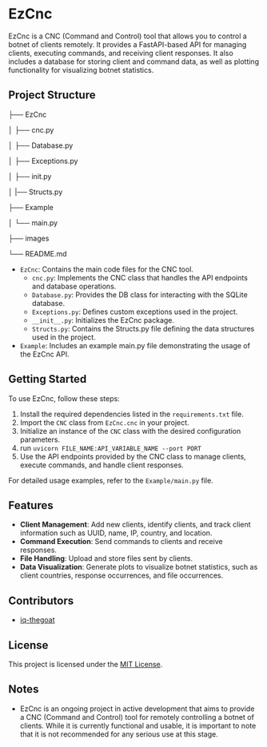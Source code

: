 # EzCnc
EzCnc is a CNC (Command and Control) tool that allows you to control a botnet of clients remotely. It provides a FastAPI-based API for managing clients, executing commands, and receiving client responses. It also includes a database for storing client and command data, as well as plotting functionality for visualizing botnet statistics.

## Project Structure

├── EzCnc

│ ├── cnc.py

│ ├── Database.py

│ ├── Exceptions.py

│ ├── init.py

│ |── Structs.py

├── Example

│ └── main.py

├── images

└── README.md

- `EzCnc`: Contains the main code files for the CNC tool.
  - `cnc.py`: Implements the CNC class that handles the API endpoints and database operations.
  - `Database.py`: Provides the DB class for interacting with the SQLite database.
  - `Exceptions.py`: Defines custom exceptions used in the project.
  - `__init__.py`: Initializes the EzCnc package.
  - `Structs.py`: Contains the Structs.py file defining the data structures used in the project.
- `Example`: Includes an example main.py file demonstrating the usage of the EzCnc API.

## Getting Started

To use EzCnc, follow these steps:

1. Install the required dependencies listed in the `requirements.txt` file.
2. Import the `CNC` class from `EzCnc.cnc` in your project.
3. Initialize an instance of the `CNC` class with the desired configuration parameters.
4. run `uvicorn FILE_NAME:API_VARIABLE_NAME --port PORT`
5. Use the API endpoints provided by the CNC class to manage clients, execute commands, and handle client responses.

For detailed usage examples, refer to the `Example/main.py` file.

## Features

- **Client Management**: Add new clients, identify clients, and track client information such as UUID, name, IP, country, and location.
- **Command Execution**: Send commands to clients and receive responses.
- **File Handling**: Upload and store files sent by clients.
- **Data Visualization**: Generate plots to visualize botnet statistics, such as client countries, response occurrences, and file occurrences.

## Contributors

- [iq-thegoat](https://github.com/iq-thegoat)

## License

This project is licensed under the [MIT License](LICENSE).


## Notes

- EzCnc is an ongoing project in active development that aims to provide a CNC (Command and Control) tool for remotely controlling a botnet of clients. While it is currently functional and usable, it is important to note that it is not recommended for any serious use at this stage.

